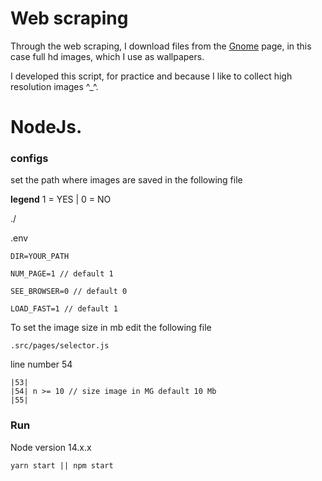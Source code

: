 # Web scraping

Through the web scraping, I download files from the [Gnome](https://www.gnome-look.org/browse/cat/) page, in this case full hd images, which I use as wallpapers.

I developed this script, for practice and because I like to collect high resolution images ^\_^.

# NodeJs.

### configs

set the path where images are saved in the following file

**legend**
1 = YES | 0 = NO

./

.env

```
DIR=YOUR_PATH

NUM_PAGE=1 // default 1

SEE_BROWSER=0 // default 0

LOAD_FAST=1 // default 1
```

To set the image size in mb edit the following file
```
.src/pages/selector.js
```

line number 54

```
|53|
|54| n >= 10 // size image in MG default 10 Mb
|55|
```

### Run

Node version 14.x.x

```
yarn start || npm start
```

